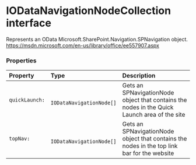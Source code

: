 # IODataNavigationNodeCollection interface

Represents an OData Microsoft.SharePoint.Navigation.SPNavigation object. 
https://msdn.microsoft.com/en-us/library/office/ee557907.aspx



### Properties

| Property	   | Type	| Description|
|:-------------|:-------|:-----------|
|`quickLaunch:`      |` IODataNavigationNode[]` | Gets an SPNavigationNode object that contains  the nodes in the Quick Launch area of the site |
|`topNav:`      |` IODataNavigationNode[]` | Gets an SPNavigationNode object that contains the nodes in the top link bar  for the website |




